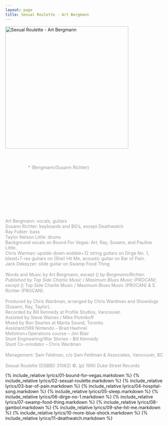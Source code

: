 ```yaml
---
layout: page
title: Sexual Roulette - Art Bergmann
---
```

<img src="images/stories/album_covers/album_descriptions/art_bergmann-sexual_roulette.jpg" alt="Sexual Roulette - Art Bergmann" title="Sexual Roulette - Art Bergmann" style="border: 0px solid #000000; width: 390px; height: 388px" width="390" align="bottom" height="388" /><br />
<br />
<span style="color: #ffffff">Bound For Vegas<br />
Sexual Roulette<br />
Bar of Pain<span style="color: #999999">* (Bergmann/Susann Richter)</span><br />
Hospital Song<br />
Sleep<br />
Dirge No. 1<br />
Swamp Food Thing<br />
Gambol<br />
(She) Hit Me<br />
More Blue Shock<br />
Deathwatch</span><br />
<span style="color: #999999"><br />
Art Bergmann: vocals, guitars<br />
Susann Richter: keyboards and BG&rsquo;s, except Deathwatch<br />
Ray Fulber: bass<br />
Taylor Nelson Little: drums<br />
Background vocals on Bound For Vegas: Art, Ray, Susann, and Pauline Little.<br />
Chris Warman: upside-down wobble+12 string guitars on  Dirge No. 1,  bleed+T-rex guitars on (She) Hit Me, acoustic guitar on Bar of Pain.<br />
Jack Dekeyzer: slide guitar on Swamp Food Thing<br />
<br />
</span>
<span style="color: #999999">
Words and Music by Art Bergmann</span><span style="color: #999999">, except (*) by Bergmann/Richter.<br />
Published by Top Side Charlie Music / Maximum Blues Music (PROCAN), except (*) Top Side Charlie Music / Maximum Blues Music (PROCAN) &amp; S. Richter (PROCAN).<br />
<br />
Produced by Chris Wardman, arranged by Chris Wardman and Showdogs (Susann, Ray, Taylor).<br />
Recorded by Bill Kennedy at Profile Studios, Vancouver.<br />
Assisted by Steve Waines / Mike Plotnikoff<br />
Mixed by Ron Searles at Manta Sound, Toronto.<br />
Assistant/569 Nintendo &ndash; Brad Haehnel<br />
Mellotron+Operations course &ndash; Jim Blair<br />
Stunt Engineering/War Stories &ndash; Bill Kennedy<br />
Stunt Co-orindator &ndash; Chris Wardman<br />
<br />
Management: Sam Feldman, c/o Sam Feldman &amp; Associates, Vancouver, BC<br />
<br />
Sexual Roulette (DSBBD 31062)
&copy;, (p) 1990 Duke Street Records</span>

{% include_relative lyrics/01-bound-for-vegas.markdown %}
{% include_relative lyrics/02-sexual-roulette.markdown %}
{% include_relative lyrics/03-bar-of-pain.markdown %}
{% include_relative lyrics/04-hospital-song.markdown %}
{% include_relative lyrics/05-sleep.markdown %}
{% include_relative lyrics/06-dirge-no-1.markdown %}
{% include_relative lyrics/07-swamp-food-thing.markdown %}
{% include_relative lyrics/08-gambol.markdown %}
{% include_relative lyrics/09-she-hit-me.markdown %}
{% include_relative lyrics/10-more-blue-shock.markdown %}
{% include_relative lyrics/11-deathwatch.markdown %}
